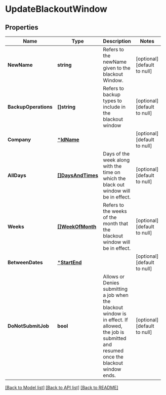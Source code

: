 # UpdateBlackoutWindow

## Properties
Name | Type | Description | Notes
------------ | ------------- | ------------- | -------------
**NewName** | **string** | Refers to the newName given to the blackout Window. | [optional] [default to null]
**BackupOperations** | **[]string** | Refers to backup types to include in the blackout window | [optional] [default to null]
**Company** | [***IdName**](IdName.md) |  | [optional] [default to null]
**AllDays** | [**[]DaysAndTimes**](DaysAndTimes.md) | Days of the week along with the time on which the black out window will be in effect. | [optional] [default to null]
**Weeks** | [**[]WeekOfMonth**](WeekOfMonth.md) | Refers to the weeks of the month that the blackout window will be in effect. | [optional] [default to null]
**BetweenDates** | [***StartEnd**](StartEnd.md) |  | [optional] [default to null]
**DoNotSubmitJob** | **bool** | Allows or Denies submitting a job when the blackout window is in effect. If allowed, the job is submitted and resumed once the blackout window ends. | [optional] [default to null]

[[Back to Model list]](../README.md#documentation-for-models) [[Back to API list]](../README.md#documentation-for-api-endpoints) [[Back to README]](../README.md)


